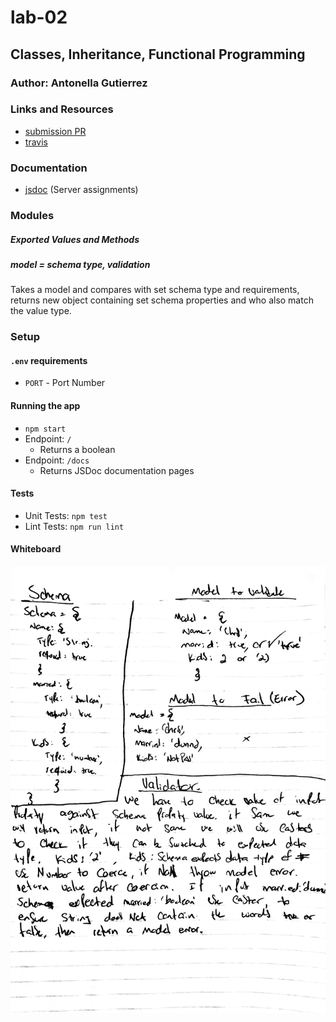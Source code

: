 # lab-02

## Classes, Inheritance, Functional Programming

### Author: Antonella Gutierrez

### Links and Resources

* [submission PR](https://github.com/antonella-401-advanced-javascript/lab-02/pull/1)
* [travis](https://travis-ci.com/antonella-401-advanced-javascript/lab-02)

### Documentation
* [jsdoc](/docs/) (Server assignments)

### Modules
##### Exported Values and Methods

##### model = schema type, validation
Takes a model and compares with set schema type and requirements, returns new object containing set schema properties and who also match the value type.

### Setup
#### `.env` requirements
* `PORT` - Port Number

#### Running the app
* `npm start`
* Endpoint: `/`
    * Returns a boolean
* Endpoint: `/docs`
    * Returns JSDoc documentation pages

#### Tests
* Unit Tests: `npm test`
* Lint Tests: `npm run lint`

#### Whiteboard
![Whiteboard Diagram](whiteboard.jpg)